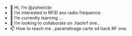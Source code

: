 - 👋 Hi, I’m @zoheircbr
- 👀 I’m interested in RFID ans radio fréquence.
- 🌱 I’m currently learning ...
- 💞️ I’m looking to collaborate on .hackrf one..
- 📫 How to reach me ..paramétrage carte sd hack RF one.

<!---
zoheircbr/zoheircbr is a ✨ special ✨ repository because its `README.md` (this file) appears on your GitHub profile.
You can click the Preview link to take a look at your changes.
--->
